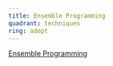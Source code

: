 ```yaml
---
title: Ensemble Programming
quadrant: techniques
ring: adopt
---
```


[Ensemble Programming](https://www.agilealliance.org/glossary/mob-programming/)
